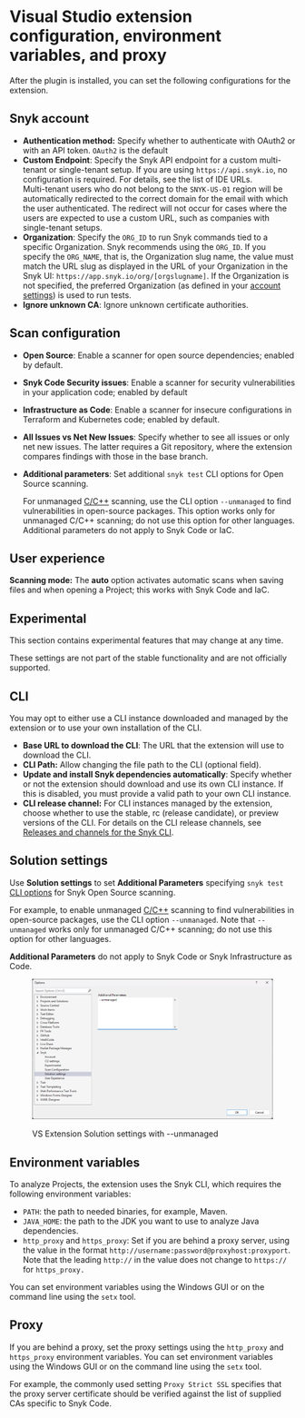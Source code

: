 # Visual Studio extension configuration, environment variables, and proxy

After the plugin is installed, you can set the following configurations for the extension.

## Snyk account <a href="#snyk-account" id="snyk-account"></a>

* **Authentication method:** Specify whether to authenticate with OAuth2 or with an API token. `OAuth2` is the default
* **Custom Endpoint**: Specify the Snyk API endpoint for a custom multi-tenant or single-tenant setup. If you are using `https://api.snyk.io`, no configuration is required. For details, see the list of IDE URLs.\
  Multi-tenant users who do not belong to the `SNYK-US-01` region will be automatically redirected to the correct domain for the email with which the user authenticated. The redirect will not occur for cases where the users are expected to use a custom URL, such as companies with single-tenant setups.
* **Organization**: Specify the `ORG_ID` to run Snyk commands tied to a specific Organization. Snyk recommends using the `ORG_ID`. If you specify the `ORG_NAME`, that is, the Organization slug name, the value must match the URL slug as displayed in the URL of your Organization in the Snyk UI: `https://app.snyk.io/org/[orgslugname]`. If the Organization is not specified, the preferred Organization (as defined in your [account settings](https://app.snyk.io/account)) is used to run tests.
* **Ignore unknown CA**: Ignore unknown certificate authorities.

## Scan configuration <a href="#scan-configuration" id="scan-configuration"></a>

* **Open Source**: Enable a scanner for open source dependencies; enabled by default.
* **Snyk Code Security issues**: Enable a scanner for security vulnerabilities in your application code; enabled by default
* **Infrastructure as Code**: Enable a scanner for insecure configurations in Terraform and Kubernetes code; enabled by default.
* **All Issues vs Net New Issues**: Specify whether to see all issues or only net new issues. The latter requires a Git repository, where the extension compares findings with those in the base branch.
*   **Additional parameters**: Set additional `snyk test` CLI options for Open Source scanning.

    For unmanaged [C/C++](../../../supported-languages-package-managers-and-frameworks/c-c++/) scanning, use the CLI option `--unmanaged` to find vulnerabilities in open-source packages. This option works only for unmanaged C/C++ scanning; do not use this option for other languages. Additional parameters do not apply to Snyk Code or IaC.

## User experience

**Scanning mode:** The **auto** option activates automatic scans when saving files and when opening a Project; this works with Snyk Code and IaC.

## Experimental

This section contains experimental features that may change at any time.&#x20;

These settings are not part of the stable functionality and are not officially supported. &#x20;

## CLI

You may opt to either use a CLI instance downloaded and managed by the extension or to use your own installation of the CLI.

* **Base URL to download the CLI**: The URL that the extension will use to download the CLI.
* **CLI Path:** Allow changing the file path to the CLI (optional field).
* **Update and install Snyk dependencies automatically**: Specify whether or not the extension should download and use its own CLI instance. If this is disabled, you must provide a valid path to your own CLI instance.
* **CLI release channel:** For CLI instances managed by the extension, choose whether to use the stable, rc (release candidate), or preview versions of the CLI. For details on the CLI release channels, see [Releases and channels for the Snyk CLI](../../../snyk-cli/releases-and-channels-for-the-snyk-cli.md).

## Solution settings

Use **Solution settings** to set **Additional Parameters** specifying `snyk test` [CLI options](../../snyk-cli/commands/test.md) for Snyk Open Source scanning.&#x20;

For example, to enable unmanaged [C/C++](../../../supported-languages-package-managers-and-frameworks/c-c++/) scanning to find vulnerabilities in open-source packages, use the CLI option `--unmanaged`. Note that `--unmanaged` works only for unmanaged C/C++ scanning; do not use this option for other languages.&#x20;

**Additional Parameters** do not apply to Snyk Code or Snyk Infrastructure as Code.&#x20;

<div data-full-width="false"><figure><img src="../../../.gitbook/assets/Screenshot 2025-01-08 164652.png" alt=""><figcaption><p>VS Extension Solution settings with --unmanaged</p></figcaption></figure></div>

## Environment variables

To analyze Projects, the extension uses the Snyk CLI, which requires the following environment variables:

* `PATH`: the path to needed binaries, for example, Maven.
* `JAVA_HOME`: the path to the JDK you want to use to analyze Java dependencies.
* `http_proxy` and `https_proxy`: Set if you are behind a proxy server, using the value in the format `http://username:password@proxyhost:proxyport`.\
  Note that the leading `http://` in the value does not change to `https://` for `https_proxy.`

You can set environment variables using the Windows GUI or on the command line using the `setx` tool.

## Proxy <a href="#proxy" id="proxy"></a>

If you are behind a proxy, set the proxy settings using the `http_proxy` and `https_proxy` environment variables. You can set environment variables using the Windows GUI or on the command line using the `setx` tool.

For example, the commonly used setting `Proxy Strict SSL` specifies that the proxy server certificate should be verified against the list of supplied CAs specific to Snyk Code.
